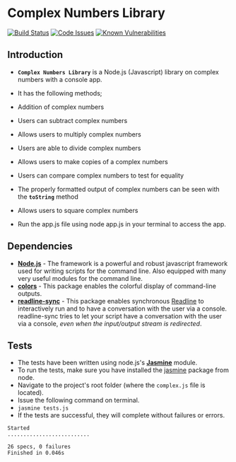 # Complex Numbers Library
[![Build Status](https://travis-ci.org/YinkaAlabi/bc-19-complex-numbers-library.svg?branch=master)](https://travis-ci.org/YinkaAlabi/bc-19-complex-numbers-library) [![Code Issues](https://www.quantifiedcode.com/api/v1/project/cbcd2dd5dfca45358c97a2a9c7207d4c/badge.svg)](https://www.quantifiedcode.com/app/project/cbcd2dd5dfca45358c97a2a9c7207d4c) [![Known Vulnerabilities](https://snyk.io/test/github/yinkaalabi/bc-19-complex-numbers-library/badge.svg)](https://snyk.io/test/github/yinkaalabi/bc-19-complex-numbers-library)

## Introduction
*  **`Complex Numbers Library`** is a Node.js (Javascript) library on complex numbers with a console app.
*  It has the following methods;
  *  Addition of complex numbers
  *  Users can subtract complex numbers
  *  Allows users to multiply complex numbers
  *  Users are able to divide complex numbers
  *  Allows users to make copies of a complex numbers
  *  Users can compare complex numbers to test for equality
  *  The properly formatted output of complex numbers can be seen with the **`toString`** method
  *  Allows users to square complex numbers

*  Run the app.js file using node app.js in your terminal to access the app.

## Dependencies

*  **[Node.js](https://nodejs.org/)** - The framework is a powerful and robust javascript framework used for writing scripts for the command line. 
   Also equipped with many very useful modules for the command line.
*  **[colors](https://github.com/Marak/colors.js)** - This package enables the colorful display of command-line outputs.
*  **[readline-sync](https://github.com/anseki/readline-sync)** - This package enables synchronous [Readline](https://nodejs.org/api/readline.html) 
   to interactively run and to have a conversation with the user via a console. readline-sync tries to let your script have a conversation with the user 
   via a console, _even when the input/output stream is redirected_.



## Tests
*  The tests have been written using node.js's **[Jasmine](https://jasmine.github.io/)** module.
*  To run the tests, make sure you have installed the [jasmine](https://jasmine.github.io/2.0/node.html) package from node.
*  Navigate to the project's root folder (where the `complex.js` file is located).
*  Issue the following command on terminal.
  *  `jasmine tests.js`
*  If the tests are successful, they will complete without failures or errors.

  ```
  Started
  ..........................
  
  26 specs, 0 failures
  Finished in 0.046s

  ```
